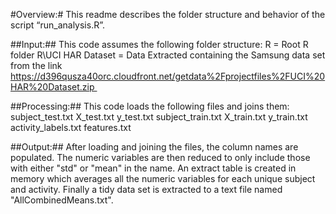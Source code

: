 #Overview:#
This readme describes the folder structure and behavior of the script “run_analysis.R”.  

##Input:##
This code assumes the following folder structure:
R = Root R folder 
R\UCI HAR Dataset = Data Extracted containing the Samsung data set from the link https://d396qusza40orc.cloudfront.net/getdata%2Fprojectfiles%2FUCI%20HAR%20Dataset.zip 

##Processing:##
This code loads the following files and joins them:
subject_test.txt
X_test.txt
y_test.txt
subject_train.txt
X_train.txt
y_train.txt
activity_labels.txt
features.txt

##Output:##
After loading and joining the files, the column names are populated.  The numeric variables are then reduced to only include those with either "std" or "mean" in the name.  An extract table is created in memory which averages all the numeric variables for each unique subject and activity.  Finally a tidy data set is extracted to a text file named "AllCombinedMeans.txt".
